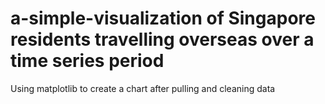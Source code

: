 # a-simple-visualization of Singapore residents travelling overseas over a time series period
Using matplotlib to create a chart after pulling and cleaning data


